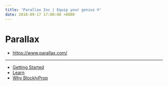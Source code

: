 ```yaml
---
title: 'Parallax Inc | Equip your genius ®'
date: 2018-09-17 17:00:00 +0800
---
```


# Parallax

- <https://www.parallax.com/>

---

- [Getting Started](https://www.parallax.com/getting-started)
- [Learn](http://learn.parallax.com/)
- [Why BlocklyProp](https://www.parallax.com/education/teach/professional-development-courses/blocklyprop)

